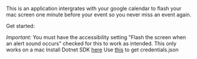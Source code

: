 ﻿This is an application intergrates with your google calendar to flash your mac screen
one minute before your event so you never miss an event again.

Get started:

*Important:* You must have the accessibility setting "Flash the screen when an alert sound occurs" checked for this to work as intended. This only works on a mac
Install Dotnet SDK [here](https://dotnet.microsoft.com/download)
Use [this](https://developers.google.com/calendar/quickstart/dotnet) to get credentials.json



